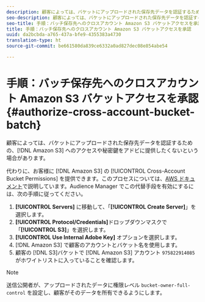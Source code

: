 ```yaml
---
description: 顧客によっては、バケットにアップロードされた保存先データを認証するための、Amazon Simple Storage Service（Amazon S3）へのアクセスや秘密鍵をアドビに提供したくないという場合があります。
seo-description: 顧客によっては、バケットにアップロードされた保存先データを認証するための、Amazon Simple Storage Service（Amazon S3）へのアクセスや秘密鍵をアドビに提供したくないという場合があります。
seo-title: 手順：バッチ保存先へのクロスアカウント Amazon S3 バケットアクセスを承認
title: 手順：バッチ保存先へのクロスアカウント Amazon S3 バケットアクセスを承認
uuid: da2bcbda-a765-437a-bfe9-4355383a4730
translation-type: ht
source-git-commit: be661580da839ce6332a0ad827dec08e854abe54

---
```



# 手順：バッチ保存先へのクロスアカウント Amazon S3 バケットアクセスを承認{#authorize-cross-account-bucket-batch}

顧客によっては、バケットにアップロードされた保存先データを認証するための、[!DNL Amazon S3] へのアクセスや秘密鍵をアドビに提供したくないという場合があります。

代わりに、お客様に [!DNL Amazon S3] の [!UICONTROL Cross-Account Bucket Permissions] を提供できます。このプロセスについては、[AWS ドキュメント](https://docs.aws.amazon.com/AmazonS3/latest/dev/example-walkthroughs-managing-access-example2.html)で説明しています。Audience Manager でこの代替手段を有効にするには、次の手順に従ってください。

1. **[!UICONTROL Servers]** に移動して、「**[!UICONTROL Create Server]**」を選択します。
1. **[!UICONTROL Protocol/Credentials]**&#x200B;ドロップダウンマスクで「**[!UICONTROL S3]**」を選択します。
1. **[!UICONTROL Use Internal Adobe Key]** オプションを選択します。
1. [!DNL Amazon S3] で顧客のアカウントとバケット名を使用します。
1. 顧客の [!DNL S3]バケットで [!DNL Amazon S3] アカウント `975822914085` がホワイトリストに入っていることを確認します。

>[!NOTE]
>
>送信公開者が、アップロードされたデータに権限レベル `bucket-owner-full-control` を設定し、顧客がそのデータを所有できるようにします。

